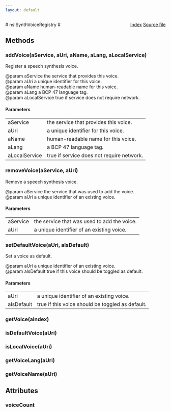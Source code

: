 ```yaml
---
layout: default
---
```

<div class='links' style='float:right'><a href="../index.html">Index</a>
<a href="http://dxr.mozilla.org/mozilla-central/source/dom/media/webspeech/synth/nsISynthVoiceRegistry.idl">Source file</a>
</div>
# nsISynthVoiceRegistry #

## Methods ##

### addVoice(aService, aUri, aName, aLang, aLocalService) ###
  
Register a speech synthesis voice.  
  
@param aService      the service that provides this voice.  
@param aUri          a unique identifier for this voice.  
@param aName         human-readable name for this voice.  
@param aLang         a BCP 47 language tag.  
@param aLocalService true if service does not require network.  
  

#### Parameters ####

<table>

<tr>
<td>aService</td>
<td>the service that provides this voice.  
</td>
</tr>

<tr>
<td>aUri</td>
<td>a unique identifier for this voice.  
</td>
</tr>

<tr>
<td>aName</td>
<td>human-readable name for this voice.  
</td>
</tr>

<tr>
<td>aLang</td>
<td>a BCP 47 language tag.  
</td>
</tr>

<tr>
<td>aLocalService</td>
<td>true if service does not require network.  
</td>
</tr>

</table>

### removeVoice(aService, aUri) ###
  
Remove a speech synthesis voice.  
  
@param aService the service that was used to add the voice.  
@param aUri     a unique identifier of an existing voice.  
  

#### Parameters ####

<table>

<tr>
<td>aService</td>
<td>the service that was used to add the voice.  
</td>
</tr>

<tr>
<td>aUri</td>
<td>a unique identifier of an existing voice.  
</td>
</tr>

</table>

### setDefaultVoice(aUri, aIsDefault) ###
  
Set a voice as default.  
  
@param aUri       a unique identifier of an existing voice.  
@param aIsDefault true if this voice should be toggled as default.  
  

#### Parameters ####

<table>

<tr>
<td>aUri</td>
<td>a unique identifier of an existing voice.  
</td>
</tr>

<tr>
<td>aIsDefault</td>
<td>true if this voice should be toggled as default.  
</td>
</tr>

</table>

### getVoice(aIndex) ###

### isDefaultVoice(aUri) ###

### isLocalVoice(aUri) ###

### getVoiceLang(aUri) ###

### getVoiceName(aUri) ###

## Attributes ##

### voiceCount ###
